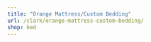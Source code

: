 ```yaml
---
title: "Orange Mattress/Custom Bedding"
url: /clark/orange-mattress-custom-bedding/
shop: bed
---
```

